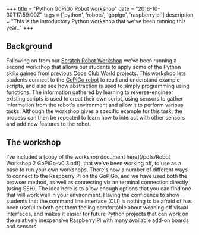 +++
title = "Python GoPiGo Robot workshop"
date = "2016-10-30T17:59:00Z"
tags = ['python', 'robots', 'gopigo', 'raspberry pi']
description = "This is the introductory Python workshop that we've been running this year.."
+++


## Background
Following on from our [Scratch Robot Workshop](/robots/robot_workshop_scratch.md) we've been running a second workshop that allows our students to apply some of the Python skills gained from [previous Code Club World projects](http://projects.codeclubworld.org/en-GB/index.html). This workshop lets students connect to the [GoPiGo robot](http://www.dexterindustries.com/gopigo/) to read and understand example scripts, and also see how abstraction is used to simply programming using functions. The information gathered by learning to reverse-engineer existing scripts is used to creat their own script, using sensors to gather information from the robot's environment and allow it to perform various tasks. Although the workshop gives a specific example for this task, the process can then be repeated to learn how to interact with other sensors and add new features to the robot.

## The workshop
I've included a [copy of the workshop document here](/pdfs/Robot Workshop 2 GoPiGo-v0.3.pdf), that we've been working off, to use as a base to run your own workshops. There's now a number of different ways to connect to the Raspberry Pi on the GoPiGo, and we have used both the browser method, as well as connecting via an terminal connection directly (using SSH). The idea here is to allow enough options that you can find one that will work well in your environment. Having the confidence to show students that the command line interface (CLI) is nothing to be afraid of has been useful to both get them feeling comfortable about weaning off visual interfaces, and makes it easier for future Python projects that can work on the relatively inexpensive Raspberry Pi with many available add-on boards and sensors.


